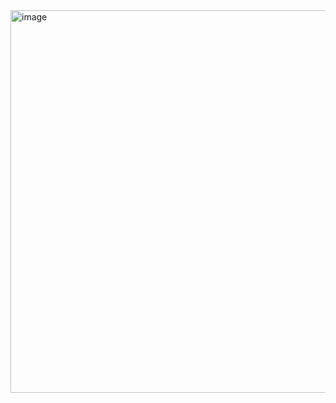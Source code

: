 <img width="612" alt="image" src="https://user-images.githubusercontent.com/36266068/223252543-bc25289c-bf65-4d44-9f8a-bb3629aa58b8.png">
